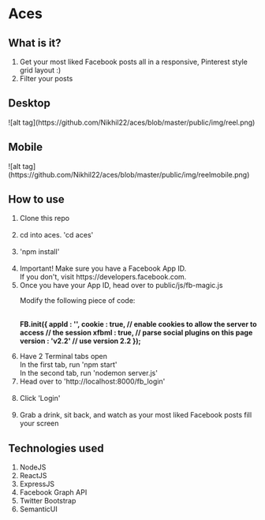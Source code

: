 <h1>Aces</h1>

<h2>What is it?</h2>

<ol>
  <li>Get your most liked Facebook posts all in a responsive, Pinterest style grid layout :)</li>
  <li>Filter your posts</li>
</ol>

<h2>Desktop</h2>
![alt tag](https://github.com/Nikhil22/aces/blob/master/public/img/reel.png)

<h2>Mobile</h2>
![alt tag](https://github.com/Nikhil22/aces/blob/master/public/img/reelmobile.png)

<h2>How to use</h2>

<ol>
  <li>Clone this repo</li> <br>
  <li>cd into aces. 'cd aces'</li> <br>
  <li>'npm install'</li> <br>

  <li>Important! Make sure you have a Facebook App ID. <br> If you don't, visit https://developers.facebook.com.</li>

  <li>
  Once you have your App ID, head over to public/js/fb-magic.js <br>

  Modify the following piece of code: <br> <br>

  <strong>FB.init({
    appId      : '<Your APP ID here>',
    cookie     : true,  // enable cookies to allow the server to access
                        // the session
    xfbml      : true,  // parse social plugins on this page
    version    : 'v2.2' // use version 2.2
  });</strong> <br>
  </li>

   <li>
    Have 2 Terminal tabs open <br>
    In the first tab, run 'npm start' <br>
    In the second tab, run 'nodemon server.js'
   </li>

   <li>Head over to 'http://localhost:8000/fb_login'</li> <br>
   <li>Click 'Login'</li> <br>
   <li>Grab a drink, sit back, and watch as your most liked Facebook posts fill your screen</li>
 </ol>

<h2>Technologies used</h2>

<ol>
  <li>NodeJS</li>
  <li>ReactJS</li>
  <li>ExpressJS</li>
  <li>Facebook Graph API</li>
  <li>Twitter Bootstrap</li>
  <li>SemanticUI</li>
</ol>
